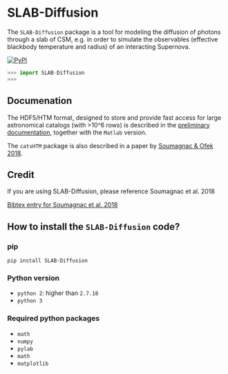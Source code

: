 # SLAB-Diffusion
The `SLAB-Diffusion` package is a tool for modeling the diffusion of photons through a slab of CSM, e.g. in order to simulate the observables (effective blackbody temperature and radius) of an interacting Supernova.

[![PyPI](https://img.shields.io/pypi/v/SLAB-Diffusion.svg?style=flat-square)](https://pypi.python.org/pypi/SLAB-Diffusion)

```python
>>> import SLAB-Diffusion
>>> 
```

## Documenation

The HDF5/HTM format, designed to store and provide fast access for large astronomical catalogs (with >10^6 rows) is described in the [preliminary documentation](https://webhome.weizmann.ac.il/home/eofek/matlab/doc/catsHTM.html), together with the `Matlab` version.

The `catsHTM` package is also described in a paper by [Soumagnac & Ofek 2018](https://arxiv.org/abs/1805.02666).

## Credit
If you are using SLAB-Diffusion, please reference Soumagnac et al. 2018 

[Bibtex entry for Soumagnac et al. 2018]()

## How to install the `SLAB-Diffusion` code?

### pip

`pip install SLAB-Diffusion`

### Python version
* `python 2`: higher than `2.7.10`
* `python 3`

### Required python packages
* `math`
* `numpy`
* `pylab`
* `math`
*  `matplotlib`
